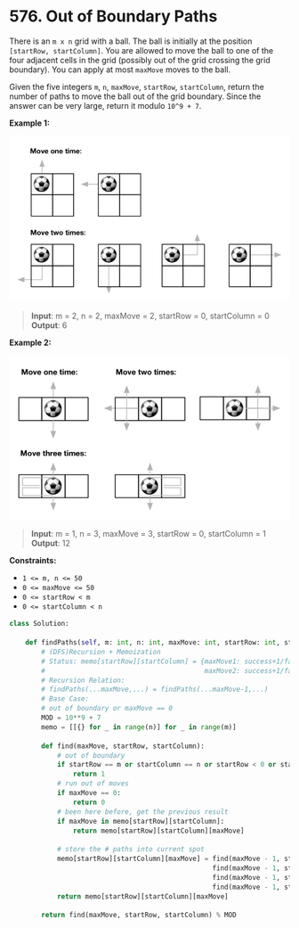 # 576. Out of Boundary Paths


There is an `m x n` grid with a ball. The ball is initially at the position `[startRow, startColumn]`. You are allowed to move the ball to one of the four adjacent cells in the grid (possibly out of the grid crossing the grid boundary). You can apply at most `maxMove` moves to the ball.

Given the five integers `m`, `n`, `maxMove`, `startRow`, `startColumn`, return the number of paths to move the ball out of the grid boundary. Since the answer can be very large, return it modulo `10^9 + 7`.

 

**Example 1:**

![img.png](../../Images/576-1.png)

>**Input**: m = 2, n = 2, maxMove = 2, startRow = 0, startColumn = 0  
**Output**: 6  


**Example 2:**

![img.png](../../Images/576-2.png)

>**Input**: m = 1, n = 3, maxMove = 3, startRow = 0, startColumn = 1  
**Output**: 12  

**Constraints:**

* `1 <= m, n <= 50`
* `0 <= maxMove <= 50`
* `0 <= startRow < m`
* `0 <= startColumn < n`




```python
class Solution:

    def findPaths(self, m: int, n: int, maxMove: int, startRow: int, startColumn: int) -> int:
        # (DFS)Recursion + Memoization
        # Status: memo[startRow][startColumn] = {maxMove1: success+1/fail+0, 
        #                                        maxMove2: success+1/fail+0, ...}
        # Recursion Relation:
        # findPaths(...maxMove,...) = findPaths(...maxMove-1,...)
        # Base Case:
        # out of boundary or maxMove == 0
        MOD = 10**9 + 7
        memo = [[{} for _ in range(n)] for _ in range(m)]

        def find(maxMove, startRow, startColumn):
            # out of boundary
            if startRow == m or startColumn == n or startRow < 0 or startColumn < 0:
                return 1
            # run out of moves
            if maxMove == 0:
                return 0
            # been here before, get the previous result
            if maxMove in memo[startRow][startColumn]:
                return memo[startRow][startColumn][maxMove]
            
            # store the # paths into current spot
            memo[startRow][startColumn][maxMove] = find(maxMove - 1, startRow-1, startColumn)  + \
                                                   find(maxMove - 1, startRow+1, startColumn)  + \
                                                   find(maxMove - 1, startRow, startColumn-1)  + \
                                                   find(maxMove - 1, startRow, startColumn+1) 
            return memo[startRow][startColumn][maxMove]

        return find(maxMove, startRow, startColumn) % MOD
```

